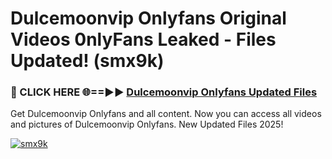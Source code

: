 # Dulcemoonvip Onlyfans Original Videos 0nlyFans Leaked - Files Updated! (smx9k)

<h3>🔴 CLICK HERE 🌐==►► <a href="https://tinyurl.com/ms9xzufz" rel="nofollow">Dulcemoonvip Onlyfans Updated Files</a></h3>

Get Dulcemoonvip Onlyfans and all content. Now you can access all videos and pictures of Dulcemoonvip Onlyfans. New Updated Files 2025!

[![smx9k](https://i.imgur.com/PQ7UWWw.gif)](https://tinyurl.com/ms9xzufz)
